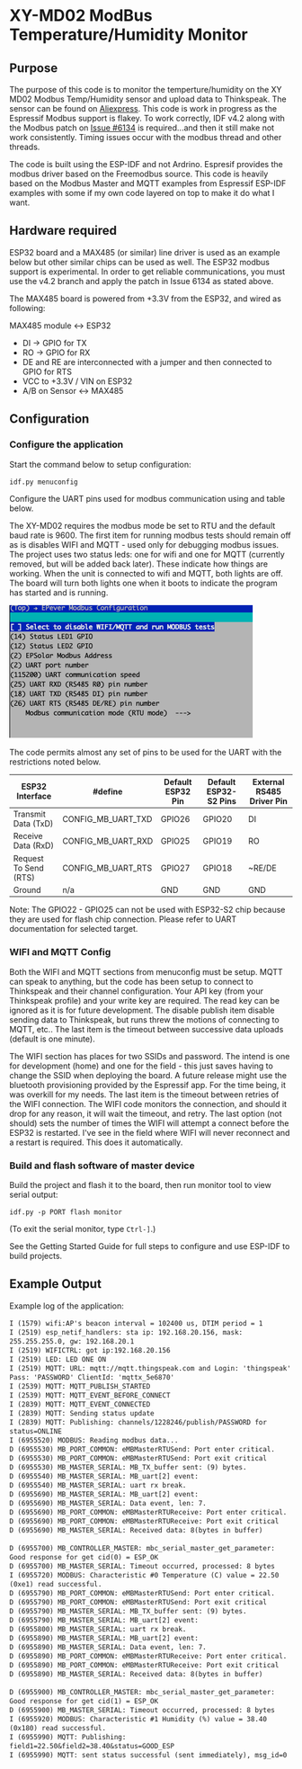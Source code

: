 # XY-MD02 ModBus Temperature/Humidity Monitor

## Purpose

The purpose of this code is to monitor the temperture/humidity on the XY MD02 Modbus Temp/Humidity sensor and upload data to Thinkspeak. The sensor can be found on [Aliexpress](https://www.aliexpress.com/item/1005001475675808.html). This code is work in progress as the Espressif Modbus support is flakey. To work correctly, IDF v4.2 along with the Modbus patch on [Issue #6134](https://github.com/espressif/esp-idf/issues/6134) is required...and then it still make not work consistently. Timing issues occur with the modbus thread and other threads.

The code is built using the ESP-IDF and not Ardrino. Espresif provides the modbus driver based on the Freemodbus source. This code is heavily based on the Modbus Master and MQTT examples from Espressif ESP-IDF examples with some if my own code layered on top to make it do what I want.

## Hardware required

ESP32 board and a MAX485 (or similar) line driver is used as an example below but other similar chips can be used as well. The ESP32 modbus support is experimental. In order to get reliable communications, you must use the v4.2 branch and apply the patch in Issue 6134 as stated above.

The MAX485 board is powered from +3.3V from the ESP32, and wired as following:

MAX485 module <-> ESP32

* DI -> GPIO for TX
* RO -> GPIO for RX
* DE and RE are interconnected with a jumper and then connected to GPIO for RTS
* VCC to +3.3V / VIN on ESP32
* A/B on Sensor <-> MAX485

## Configuration

### Configure the application

Start the command below to setup configuration:

```bash
idf.py menuconfig
```

Configure the UART pins used for modbus communication using and table below.

The XY-MD02 requires the modbus mode be set to RTU and the default baud rate is 9600. The first item for running modbus tests should remain off as is disables WIFI and MQTT - used only for debugging modbus issues. The project uses two status leds: one for wifi and one for MQTT (currently removed, but will be added back later). These indicate how things are working. When the unit is connected to wifi and MQTT, both lights are off. The board will turn both lights one when it boots to indicate the program has started and is running. 

![ESP32 Config](image/esp32-config.png)

The code permits almost any set of pins to be used for the UART with the restrictions noted below.

  | ESP32 Interface       | #define            | Default ESP32 Pin     | Default ESP32-S2 Pins | External RS485 Driver Pin |
  | ----------------------|--------------------|-----------------------|-----------------------|---------------------------|
  | Transmit Data (TxD)   | CONFIG_MB_UART_TXD | GPIO26                | GPIO20                | DI                        |
  | Receive Data (RxD)    | CONFIG_MB_UART_RXD | GPIO25                | GPIO19                | RO                        |
  | Request To Send (RTS) | CONFIG_MB_UART_RTS | GPIO27                | GPIO18                | ~RE/DE                    |
  | Ground                | n/a                | GND                   | GND                   | GND                       |

Note: The GPIO22 - GPIO25 can not be used with ESP32-S2 chip because they are used for flash chip connection. Please refer to UART documentation for selected target.

### WIFI and MQTT Config

Both the WIFI and MQTT sections from menuconfig must be setup. MQTT can speak to anything, but the code has been setup to connect to Thinkspeak and their channel configuration. Your API key (from your Thinkspeak profile) and your write key are required. The read key can be ignored as it is for future development. The disable publish item disable sending data to Thinkspeak, but runs threw the motions of connecting to MQTT, etc.. The last item is the timeout between successive data uploads (default is one minute).

The WIFI section has places for two SSIDs and password. The intend is one for development (home) and one for the field - this just saves having to change the SSID when deploying the board. A future release might use the bluetooth provisioning provided by the Espressif app. For the time being, it was overkill for my needs. The last item is the timeout between retries of the WIFI connection. The WIFI code monitors the connection, and should it drop for any reason, it will wait the timeout, and retry. The last option (not should) sets the number of times the WIFI will attempt a connect before the ESP32 is restarted. I've see in the field where WIFI will never reconnect and a restart is required. This does it automatically.

### Build and flash software of master device

Build the project and flash it to the board, then run monitor tool to view serial output:
```
idf.py -p PORT flash monitor
```

(To exit the serial monitor, type ``Ctrl-]``.)

See the Getting Started Guide for full steps to configure and use ESP-IDF to build projects.

## Example Output
Example log of the application:
```
I (1579) wifi:AP's beacon interval = 102400 us, DTIM period = 1
I (2519) esp_netif_handlers: sta ip: 192.168.20.156, mask: 255.255.255.0, gw: 192.168.20.1
I (2519) WIFICTRL: got ip:192.168.20.156
I (2519) LED: LED ONE ON
I (2519) MQTT: URL: mqtt://mqtt.thingspeak.com and Login: 'thingspeak' Pass: 'PASSWORD' ClientId: 'mqttx_5e6870'
I (2539) MQTT: MQTT_PUBLISH_STARTED
I (2539) MQTT: MQTT_EVENT_BEFORE_CONNECT
I (2839) MQTT: MQTT_EVENT_CONNECTED
I (2839) MQTT: Sending status update
I (2839) MQTT: Publishing: channels/1228246/publish/PASSWORD for status=ONLINE
I (6955520) MODBUS: Reading modbus data...
D (6955530) MB_PORT_COMMON: eMBMasterRTUSend: Port enter critical.
D (6955530) MB_PORT_COMMON: eMBMasterRTUSend: Port exit critical
D (6955530) MB_MASTER_SERIAL: MB_TX_buffer sent: (9) bytes.
D (6955540) MB_MASTER_SERIAL: MB_uart[2] event:
D (6955540) MB_MASTER_SERIAL: uart rx break.
D (6955690) MB_MASTER_SERIAL: MB_uart[2] event:
D (6955690) MB_MASTER_SERIAL: Data event, len: 7.
D (6955690) MB_PORT_COMMON: eMBMasterRTUReceive: Port enter critical.
D (6955690) MB_PORT_COMMON: eMBMasterRTUReceive: Port exit critical
D (6955690) MB_MASTER_SERIAL: Received data: 8(bytes in buffer)

D (6955700) MB_CONTROLLER_MASTER: mbc_serial_master_get_parameter: Good response for get cid(0) = ESP_OK
D (6955700) MB_MASTER_SERIAL: Timeout occurred, processed: 8 bytes
I (6955720) MODBUS: Characteristic #0 Temperature (C) value = 22.50 (0xe1) read successful.
D (6955790) MB_PORT_COMMON: eMBMasterRTUSend: Port enter critical.
D (6955790) MB_PORT_COMMON: eMBMasterRTUSend: Port exit critical
D (6955790) MB_MASTER_SERIAL: MB_TX_buffer sent: (9) bytes.
D (6955790) MB_MASTER_SERIAL: MB_uart[2] event:
D (6955800) MB_MASTER_SERIAL: uart rx break.
D (6955890) MB_MASTER_SERIAL: MB_uart[2] event:
D (6955890) MB_MASTER_SERIAL: Data event, len: 7.
D (6955890) MB_PORT_COMMON: eMBMasterRTUReceive: Port enter critical.
D (6955890) MB_PORT_COMMON: eMBMasterRTUReceive: Port exit critical
D (6955890) MB_MASTER_SERIAL: Received data: 8(bytes in buffer)

D (6955900) MB_CONTROLLER_MASTER: mbc_serial_master_get_parameter: Good response for get cid(1) = ESP_OK
D (6955900) MB_MASTER_SERIAL: Timeout occurred, processed: 8 bytes
I (6955920) MODBUS: Characteristic #1 Humidity (%) value = 38.40 (0x180) read successful.
I (6955990) MQTT: Publishing: field1=22.50&field2=38.40&status=GOOD_ESP
I (6955990) MQTT: sent status successful (sent immediately), msg_id=0

```
